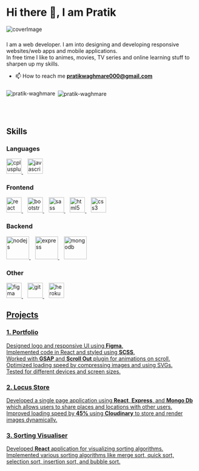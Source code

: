 # Hi there 👋, I am Pratik
![coverImage](https://res.cloudinary.com/pratikwaghmare-space/image/upload/v1608700788/LinkedIn-cover-v3_nf6qid.jpg)
###
I am a web developer. I am into designing and developing responsive websites/web apps and mobile applications.<br/>
In free time I like to animes, movies, TV series and online learning stuff to sharpen up my skills.

- 📫 How to reach me **pratikwaghmare000@gmail.com**

### 
<p><img align="left" src="https://github-readme-stats.vercel.app/api/top-langs?username=pratik-waghmare&show_icons=true&locale=en" alt="pratik-waghmare" /></p>

<p>&nbsp;<img align="center" src="https://github-readme-stats.vercel.app/api?username=pratik-waghmare&show_icons=true&locale=en" alt="pratik-waghmare" /></p>
<br/>
<br/>

## Skills
### Languages
<p align="left">
<a href="https://www.w3schools.com/cpp/" target="_blank"> <img src="https://devicons.github.io/devicon/devicon.git/icons/cplusplus/cplusplus-original.svg" alt="cplusplus" width="40" height="40"/> </a> &nbsp;&nbsp;
<a href="https://developer.mozilla.org/en-US/docs/Web/JavaScript" target="_blank"> <img src="https://devicons.github.io/devicon/devicon.git/icons/javascript/javascript-original.svg" alt="javascript" width="40" height="40"/> </a>
</p>

### Frontend
<p align="left">
<a href="https://
  js.org/" target="_blank"> <img src="https://devicons.github.io/devicon/devicon.git/icons/react/react-original-wordmark.svg" alt="react" width="40" height="40"/> </a> &nbsp;&nbsp;
<a href="https://getbootstrap.com" target="_blank"> <img src="https://devicons.github.io/devicon/devicon.git/icons/bootstrap/bootstrap-plain.svg" alt="bootstrap" width="40" height="40"/> </a> 
  &nbsp;&nbsp; <a href="https://sass-lang.com" target="_blank"> <img src="https://devicons.github.io/devicon/devicon.git/icons/sass/sass-original.svg" alt="sass" width="40" height="40"/> </a>
  &nbsp;&nbsp;
  <a href="https://www.w3.org/html/" target="_blank"> <img src="https://devicons.github.io/devicon/devicon.git/icons/html5/html5-original-wordmark.svg" alt="html5" width="40" height="40"/> </a>
  &nbsp;&nbsp;
  <a href="https://www.w3schools.com/css/" target="_blank"> <img src="https://devicons.github.io/devicon/devicon.git/icons/css3/css3-original-wordmark.svg" alt="css3" width="40" height="40"/> </a>
</p>

### Backend
<p align="left">
<a href="https://nodejs.org" target="_blank"> <img src="https://devicons.github.io/devicon/devicon.git/icons/nodejs/nodejs-original-wordmark.svg" alt="nodejs" width="60" height="60"/> </a> &nbsp;&nbsp;
  <a href="https://expressjs.com" target="_blank"> <img src="https://devicons.github.io/devicon/devicon.git/icons/express/express-original-wordmark.svg" alt="express" width="60" height="60"/> </a>
  &nbsp;&nbsp;
  <a href="https://www.mongodb.com/" target="_blank"> <img src="https://devicons.github.io/devicon/devicon.git/icons/mongodb/mongodb-original-wordmark.svg" alt="mongodb" width="60" height="60"/> </a>
</p>

### Other
<p align="left">
<a href="https://www.figma.com/" target="_blank"> <img src="https://www.vectorlogo.zone/logos/figma/figma-icon.svg" alt="figma" width="40" height="40"/> </a> &nbsp;&nbsp;
<a href="https://git-scm.com/" target="_blank"> <img src="https://www.vectorlogo.zone/logos/git-scm/git-scm-icon.svg" alt="git" width="40" height="40"/> </a> &nbsp;&nbsp;
<a href="https://heroku.com" target="_blank"> <img src="https://www.vectorlogo.zone/logos/heroku/heroku-icon.svg" alt="heroku" width="40" height="40"/>
</p>

## Projects
### 1. Portfolio
Designed logo and responsive UI using __Figma__.<br/>
Implemented code in React and styled using __SCSS__.<br/>
Worked with __GSAP__ and __Scroll Out__ plugin for animations on scroll.<br/>
Optimized loading speed by compressing images and using SVGs.<br/>
Tested for different devices and screen sizes.<br/>

### 2. Locus Store
Developed a single page application using __React__, __Express__, and __Mongo Db__ which allows users to share places and locations with other users.<br/>
Improved loading speed by __45%__ using __Cloudinary__ to store and render images dynamically.

### 3. Sorting Visualiser
Developed __React__ application for visualizing sorting algorithms.<br/>
Implemented various sorting algorithms like merge sort, quick sort, selection sort, insertion sort, and bubble sort.


<!--
**pratik-waghmare/pratik-waghmare** is a ✨ _special_ ✨ repository because its `README.md` (this file) appears on your GitHub profile.

Here are some ideas to get you started:

- 🔭 I’m currently working on ...
- 🌱 I’m currently learning ...
- 👯 I’m looking to collaborate on ...
- 🤔 I’m looking for help with ...
- 💬 Ask me about ...
- 📫 How to reach me: ...
- 😄 Pronouns: ...
- ⚡ Fun fact: ...
-->
